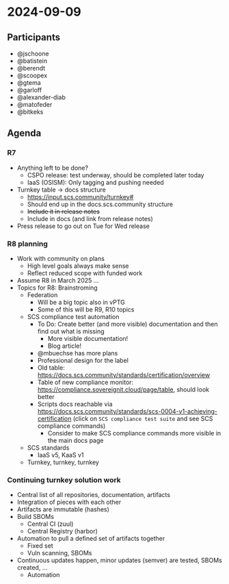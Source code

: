# 2024-09-09

## Participants

- @jschoone
- @batistein
- @berendt
- @scoopex
- @gtema
- @garloff
- @alexander-diab
- @matofeder
- @bitkeks

## Agenda

### R7

- Anything left to be done?
  - CSPO release: test underway, should be completed later today
  - IaaS (OSISM): Only tagging and pushing needed
- Turnkey table -> docs structure
  - <https://input.scs.community/turnkey#>
  - Should end up in the docs.scs.community structure
  - ~~Include it in release notes~~
  - Include in docs (and link from release notes)
- Press release to go out on Tue for Wed release

### R8 planning

- Work with community on plans
  - High level goals always make sense
  - Reflect reduced scope with funded work
- Assume R8 in March 2025 ...
- Topics for R8: Brainstroming
  - Federation
    - Will be a big topic also in vPTG
    - Some of this will be R9, R10 topics
  - SCS compliance test automation
    - To Do: Create better (and more visible) documentation and then find out what is missing
      - More visible documentation!
      - Blog article!
    - @mbuechse has more plans
    - Professional design for the label
    - Old table: <https://docs.scs.community/standards/certification/overview>
    - Table of new compliance monitor: <https://compliance.sovereignit.cloud/page/table>, should look better
    - Scripts docs reachable via <https://docs.scs.community/standards/scs-0004-v1-achieving-certification> (click on `SCS compliance test suite` and see SCS compliance commands)
      - Consider to make SCS compliance commands more visible in the main docs page
  - SCS standards
    - IaaS v5, KaaS v1
  - Turnkey, turnkey, turnkey

### Continuing turnkey solution work

- Central list of all repositories, documentation, artifacts
- Integration of pieces with each other
- Artifacts are immutable (hashes)
- Build SBOMs
  - Central CI (zuul)
  - Central Registry (harbor)
- Automation to pull a defined set of artifacts together
  - Fixed set
  - Vuln scanning, SBOMs
- Continuous updates happen, minor updates (semver) are tested, SBOMs created, ...
  - Automation
